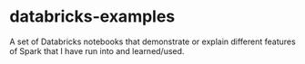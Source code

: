 # databricks-examples
A set of Databricks notebooks that demonstrate or explain different features of Spark that I have run into and learned/used.
